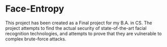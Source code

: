 # Face-Entropy
This project has been created as a Final project for my B.A. in CS. The project attempts to find the actual security of state-of-the-art facial recognition technologies, and attempts to prove that they are vulnerable to complex brute-force attacks.
